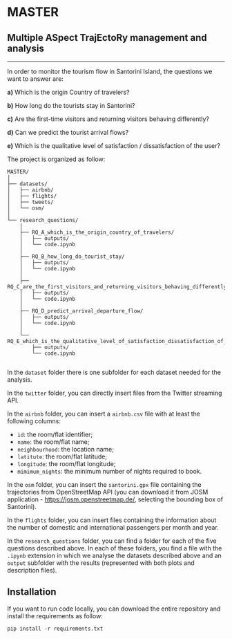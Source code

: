 # MASTER
## Multiple ASpect TrajEctoRy management and analysis

------------------------------------------------------
In order to monitor the tourism flow in Santorini Island, the questions we want to answer are:

**a)** Which is the origin Country of travelers? 

**b)** How long do the tourists stay in Santorini? 

**c)** Are the first-time visitors and returning visitors behaving differently?

**d)** Can we predict the tourist arrival flows? 

**e)** Which is the qualitative level of satisfaction / dissatisfaction of the user?

The project is organized as follow:

```
MASTER/
│
├── datasets/
│   ├── airbnb/
│   ├── flights/
│   ├── tweets/
│   └── osm/
│
└── research_questions/
    │
    ├── RQ_A_which_is_the_origin_country_of_travelers/
    │   ├── outputs/
    │   └── code.ipynb
    │
    ├── RQ_B_how_long_do_tourist_stay/
    │   ├── outputs/
    │   └── code.ipynb
    │
    ├── RQ_C_are_the_first_visitors_and_returning_visitors_behaving_differently/
    │   ├── outputs/
    │   └── code.ipynb
    │
    ├── RQ_D_predict_arrival_departure_flow/
    │   ├── outputs/
    │   └── code.ipynb
    │
    └── RQ_E_which_is_the_qualitative_level_of_satisfaction_dissatisfaction_of_users/
        ├── outputs/
        └── code.ipynb


```

In the ```dataset``` folder there is one subfolder for each dataset needed for the analysis. 

In the ```twitter``` folder, you can directly insert files from the Twitter streaming API. 

In the ```airbnb``` folder, you can insert a ```airbnb.csv``` file with at least the following columns:
    
- ```id```: the room/flat identifier;
- ```name```: the room/flat name;
- ```neighbourhood```: the location name;
- ```latitute```: the room/flat latitude;
- ```longitude```: the room/flat longitude;
- ```mimimum_nights```: the minimum number of nights required to book.

In the ```osm``` folder, you can insert the ```santorini.gpx``` file containing the trajectories from OpenStreetMap API (you can download it from JOSM application - https://josm.openstreetmap.de/, selecting the bounding box of Santorini).

In the ```flights``` folder, you can insert files containing the information about the number of domestic and international passengers per month and year.

In the ```research_questions``` folder, you can find a folder for each of the five questions described above. In each of these folders, you find a file with the ```.ipynb``` extension in which we analyse the datasets described above and an ```output``` subfolder with the results (represented with both plots and description files).

## Installation

If you want to run code locally, you can download the entire repository and install the requirements as follow:

    pip install -r requirements.txt